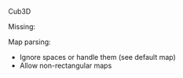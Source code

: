 Cub3D


Missing:

Map parsing:
- Ignore spaces or handle them (see default map)
- Allow non-rectangular maps